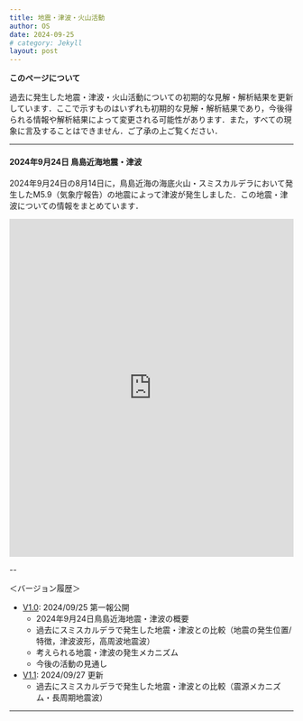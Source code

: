 ```yaml
---
title: 地震・津波・火山活動
author: OS
date: 2024-09-25
# category: Jekyll
layout: post
---
```


**このページについて**

過去に発生した地震・津波・火山活動についての初期的な見解・解析結果を更新しています．ここで示すものはいずれも初期的な見解・解析結果であり，今後得られる情報や解析結果によって変更される可能性があります．また，すべての現象に言及することはできません．ご了承の上ご覧ください．

---

#### 2024年9月24日 鳥島近海地震・津波

2024年9月24日の8月14日に，鳥島近海の海底火山・スミスカルデラにおいて発生したM5.9（気象庁報告）の地震によって津波が発生しました．この地震・津波についての情報をまとめています．


<iframe src="https://osm3dan.github.io/assets/240924_torishima/240924_torishima_v1.1.pdf" width="100%" height="600" frameborder="0" style="border:none;"></iframe>

--

＜バージョン履歴＞
- [V1.0](https://osm3dan.github.io/assets/240924_torishima/240924_torishima_v1.pdf): 2024/09/25 第一報公開
    - 2024年9月24日鳥島近海地震・津波の概要
    - 過去にスミスカルデラで発生した地震・津波との比較（地震の発生位置/特徴，津波波形，高周波地震波）
    - 考えられる地震・津波の発生メカニズム
    - 今後の活動の見通し
- [V1.1](https://osm3dan.github.io/assets/240924_torishima/240924_torishima_v1.1.pdf): 2024/09/27 更新
    - 過去にスミスカルデラで発生した地震・津波との比較（震源メカニズム・長周期地震波）

---



